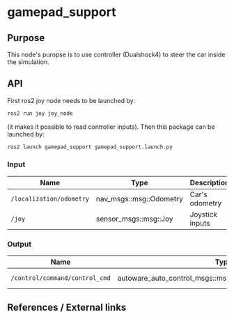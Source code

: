 # gamepad_support

## Purpose

This node's puropse is to use controller (Dualshock4) to steer the car inside the simulation.

## API

First ros2 joy node needs to be launched by:

```bash
ros2 run joy joy_node
```

(it makes it possible to read controller inputs).
Then this package can be launched by:

```bash
ros2 launch gamepad_support gamepad_support.launch.py
```

### Input

| Name                     | Type                    | Description     |
| ------------------------ | ----------------------- | --------------- |
| `/localization/odometry` | nav_msgs::msg::Odometry | Car's odometry  |
| `/joy`                   | sensor_msgs::msg::Joy   | Joystick inputs |

### Output

| Name                           | Type                                                    | Description       |
| ------------------------------ | ------------------------------------------------------- | ----------------- |
| `/control/command/control_cmd` | autoware_auto_control_msgs::msg::AckermannControlCommand | Steering commands |


## References / External links
<!-- Optional -->

